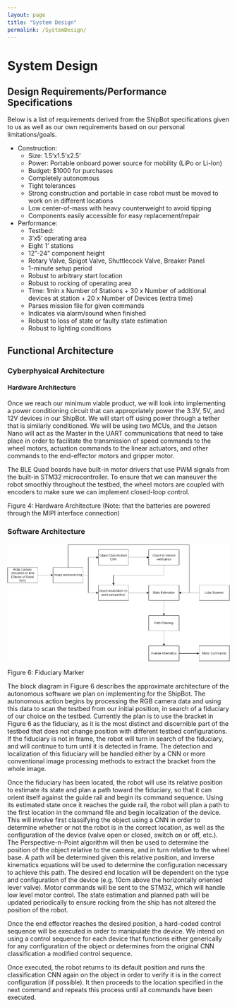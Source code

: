 ```yaml
---
layout: page
title: "System Design"
permalink: /SystemDesign/
---
```


# System Design
## Design Requirements/Performance Specifications
Below is a list of requirements derived from the ShipBot specifications given to us as well as our own requirements based on our personal limitations/goals.
- Construction:
  - Size: 1.5’x1.5’x2.5’
  - Power: Portable onboard power source for mobility (LiPo or Li-Ion)
  - Budget: $1000 for purchases
  - Completely autonomous
  - Tight tolerances
  - Strong construction and portable in case robot must be moved to work on in different locations
  - Low center-of-mass with heavy counterweight to avoid tipping
  - Components easily accessible for easy replacement/repair
- Performance:
  - Testbed:
  - 3’x5’ operating area
  - Eight 1’ stations
  - 12”-24” component height
  - Rotary Valve, Spigot Valve, Shuttlecock Valve, Breaker Panel
  - 1-minute setup period
  - Robust to arbitrary start location
  - Robust to rocking of operating area
  - Time: 1min x Number of Stations + 30 x Number of additional devices at station + 20 x Number of Devices (extra time)
  - Parses mission file for given commands
  - Indicates via alarm/sound when finished
  - Robust to loss of state or faulty state estimation
  - Robust to lighting conditions

## Functional Architecture

### Cyberphysical Architecture
#### Hardware Architecture
Once we reach our minimum viable product, we will look into implementing a power conditioning circuit that can appropriately power the 3.3V, 5V, and 12V devices in our ShipBot. We will start off using power through a tether that is similarly conditioned. We will be using two MCUs, and the Jetson Nano will act as the Master in the UART communications that need to take place in order to facilitate the transmission of speed commands to the wheel motors, actuation commands to the linear actuators, and other commands to the end-effector motors and gripper motor.

The BLE Quad boards have built-in motor drivers that use PWM signals from the built-in STM32 microcontroller. To ensure that we can maneuver the robot smoothly throughout the testbed, the wheel motors are coupled with encoders to make sure we can implement closed-loop control.

Figure 4: Hardware Architecture
(Note: that the batteries are powered through the MIPI interface connection)
### Software Architecture

![Software Architecture](/images/SoftwareArchitecture.png)

Figure 6: Fiduciary Marker

The block diagram in Figure 6 describes the approximate architecture of the autonomous software we plan on implementing for the ShipBot. The autonomous action begins by processing the RGB camera data and using this data to scan the testbed from our initial position, in search of a fiduciary of our choice on the testbed. Currently the plan is to use the bracket in Figure 6 as the fiduciary, as it is the most distinct and discernible part of the testbed that does not change position with different testbed configurations. If the fiduciary is not in frame, the robot will turn in search of the fiduciary, and will continue to turn until it is detected in frame. The detection and localization of this fiduciary will be handled either by a CNN or more conventional image processing methods to extract the bracket from the whole image.

Once the fiduciary has been located, the robot will use its relative position to estimate its state and plan a path toward the fiduciary, so that it can orient itself against the guide rail and begin its command sequence. Using its estimated state once it reaches the guide rail, the robot will plan a path to the first location in the command file and begin localization of the device. This will involve first classifying the object using a CNN in order to determine whether or not the robot is in the correct location, as well as the configuration of the device (valve open or closed, switch on or off, etc.). The Perspective-n-Point algorithm will then be used to determine the position of the object relative to the camera, and in turn relative to the wheel base. A path will be determined given this relative position, and inverse kinematics equations will be used to determine the configuration necessary to achieve this path. The desired end location will be dependent on the type and configuration of the device (e.g. 10cm above the horizontally oriented lever valve). Motor commands will be sent to the STM32, which will handle low level motor control. The state estimation and planned path will be updated periodically to ensure rocking from the ship has not altered the position of the robot. 

Once the end effector reaches the desired position, a hard-coded control sequence will be executed in order to manipulate the device. We intend on using a control sequence for each device that functions either generically for any configuration of the object or determines from the original CNN classification a modified control sequence.

Once executed, the robot returns to its default position and runs the classification CNN again on the object in order to verify it is in the correct configuration (if possible). It then proceeds to the location specified in the next command and repeats this process until all commands have been executed. 

